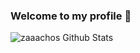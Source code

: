 ### Welcome to my profile 👀

![zaaachos Github Stats](https://github-readme-stats.vercel.app/api?username=zaaachos&show_icons=true&theme=tokyonight&hide=contribs,prs)

